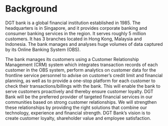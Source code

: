 # **Background**

DGT bank is a global financial institution established in 1985. The headquarters is in Singapore, and it provides corporate banking and consumer banking services in the region. It serves roughly 5 million customers. It has 3 branches located in Hong Kong, Malaysia and Indonesia. The bank manages and analyses huge volumes of data captured by its Online Banking System (OBS).

The bank manages its customers using a Customer Relationship Management (CRM) system which integrates transaction records of each customer in the OBS system, perform analytics on customer data for the frontline service personnel to advise on customer’s credit limit and financial planning, as well as to provide a one-stop platform for each customer to check their transactions/billings with the bank. This will enable the bank to serve customers proactively and thereby ensure customer loyalty. DGT Bank will be the preferred provider of targeted financial services in our communities based on strong customer relationships. We will strengthen these relationships by providing the right solutions that combine our technology, experience and financial strength. DGT Bank’s vision is to create customer loyalty, shareholder value and employee satisfaction.